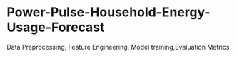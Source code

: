 # Power-Pulse-Household-Energy-Usage-Forecast
Data Preprocessing, Feature Engineering, Model training,Evaluation Metrics
